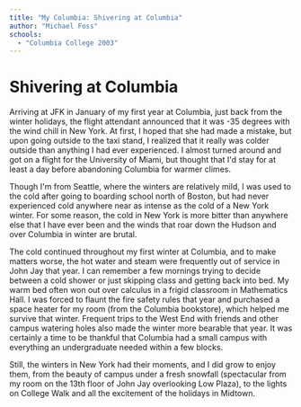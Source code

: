 ```yaml
---
title: "My Columbia: Shivering at Columbia"
author: "Michael Foss"
schools:
  - "Columbia College 2003"
---
```


# Shivering at Columbia

Arriving at JFK in January of my first year at Columbia, just back from the winter holidays, the flight attendant announced that it was -35 degrees with the wind chill in New York. At first, I hoped that she had made a mistake, but upon going outside to the taxi stand, I realized that it really was colder outside than anything I had ever experienced. I almost turned around and got on a flight for the University of Miami, but thought that I'd stay for at least a day before abandoning Columbia for warmer climes.

Though I'm from Seattle, where the winters are relatively mild, I was used to the cold after going to boarding school north of Boston, but had never experienced cold anywhere near as intense as the cold of a New York winter. For some reason, the cold in New York is more bitter than anywhere else that I have ever been and the winds that roar down the Hudson and over Columbia in winter are brutal.

The cold continued throughout my first winter at Columbia, and to make matters worse, the hot water and steam were frequently out of service in John Jay that year. I can remember a few mornings trying to decide between a cold shower or just skipping class and getting back into bed. My warm bed often won out over calculus in a frigid classroom in Mathematics Hall. I was forced to flaunt the fire safety rules that year and purchased a space heater for my room (from the Columbia bookstore), which helped me survive that winter. Frequent trips to the West End with friends and other campus watering holes also made the winter more bearable that year. It was certainly a time to be thankful that Columbia had a small campus with everything an undergraduate needed within a few blocks.

Still, the winters in New York had their moments, and I did grow to enjoy them, from the beauty of campus under a fresh snowfall (spectacular from my room on the 13th floor of John Jay overlooking Low Plaza), to the lights on College Walk and all the excitement of the holidays in Midtown.
